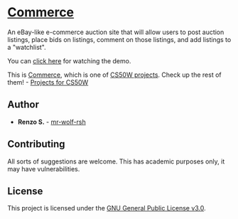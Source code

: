 # [Commerce](https://github.com/mr-wolf-rsh/cs50w-commerce/)

An eBay-like e-commerce auction site that will allow users to post auction listings, place bids on listings, comment on those listings, and add listings to a "watchlist".

You can [click here](https://youtu.be/4Ko1P9H3B3k/) for watching the demo.

This is [Commerce](https://cs50.harvard.edu/web/2020/projects/2/commerce/), which is one of [CS50W projects](https://cs50.harvard.edu/web/2020/projects/).
Check up the rest of them! - [Projects for CS50W](https://github.com/stars/mr-wolf-rsh/lists/cs50w/)

## Author

* **Renzo S.** - [mr-wolf-rsh](https://github.com/mr-wolf-rsh/)

## Contributing

All sorts of suggestions are welcome. This has academic purposes only, it may have vulnerabilities.

## License

This project is licensed under the [GNU General Public License v3.0](https://www.gnu.org/licenses/gpl-3.0.html#license-text/).
